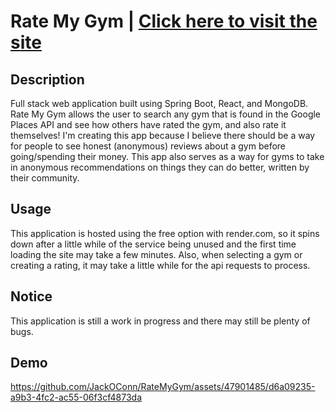 # Rate My Gym | [Click here to visit the site](https://ratemygym.onrender.com)

## Description
Full stack web application built using Spring Boot, React, and MongoDB. Rate My Gym allows the user to search any gym that is found in the Google Places API and see how others have rated the gym, and also rate it themselves! I'm creating this app because I believe there should be a way for people to see honest (anonymous) reviews about a gym before going/spending their money. This app also serves as a way for gyms to take in anonymous recommendations on things they can do better, written by their community.

## Usage
This application is hosted using the free option with render.com, so it spins down after a little while of the service being unused and the first time loading the site may take a few minutes. Also, when selecting a gym or creating a rating, it may take a little while for the api requests to process.

## Notice
This application is still a work in progress and there may still be plenty of bugs. 

## Demo
https://github.com/JackOConn/RateMyGym/assets/47901485/d6a09235-a9b3-4fc2-ac55-06f3cf4873da


